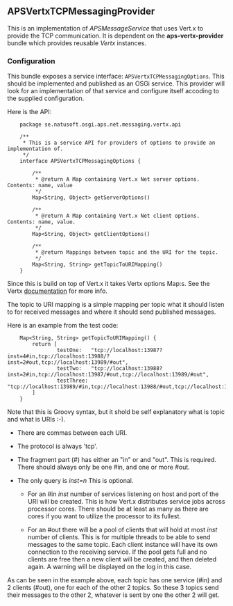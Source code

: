 ## APSVertxTCPMessagingProvider

This is an implementation of _APSMessageService_ that uses Vert.x to provide the TCP communication. It is dependent on the __aps-vertx-provider__ bundle which provides reusable _Vertx_ instances.

### Configuration

This bundle exposes a service interface: `APSVertxTCPMessagingOptions`. This should be implemented and published as an OSGi service. This provider will look for an implementation of that service and configure itself accoding to the supplied configuration.

Here is the API:

        package se.natusoft.osgi.aps.net.messaging.vertx.api
        
        /**
         * This is a service API for providers of options to provide an implementation of.
         */
        interface APSVertxTCPMessagingOptions {
        
            /**
             * @return A Map containing Vert.x Net server options. Contents: name, value
             */
            Map<String, Object> getServerOptions()
        
            /**
             * @return A Map containing Vert.x Net client options. Contents: name, value.
             */
            Map<String, Object> getClientOptions()
        
            /**
             * @return Mappings between topic and the URI for the topic.
             */
            Map<String, String> getTopicToURIMapping()
        }

Since this is build on top of Vert.x it takes Vertx options Map:s. See the Vertx [documentation](http://vertx.io/docs/vertx-core/groovy/) for more info.

The topic to URI mapping is a simple mapping per topic what it should listen to for received messages and where it should send published messages.

Here is an example from the test code:

        Map<String, String> getTopicToURIMapping() {
            return [
                    testOne:   "tcp://localhost:13987?inst=4#in,tcp://localhost:13988/?inst=2#out,tcp://localhost:13989/#out",
                    testTwo:   "tcp://localhost:13988?inst=2#in,tcp://localhost:13987/#out,tcp://localhost:13989/#out",
                    testThree: "tcp://localhost:13989/#in,tcp://localhost:13988/#out,tcp://localhost:13987/#out"
            ]
        }

Note that this is Groovy syntax, but it shold be self explanatory what is topic and what is URIs :-).

* There are commas between each URI.

* The protocol is always 'tcp'.

* The fragment part (#) has either an "in" or and "out". This is required. There should always only be one #in, and one or more #out.

* The only query is _inst=n_ This is optional.

   * For an #in _inst_ number of services listening on host and port of the URI will be created. This is how Vert.x distributes service jobs across processor cores. There should be at least as many as there are cores if you want to utilize the processor to its fullest.

   * For an #out there will be a pool of clients that will hold at most _inst_ number of clients. This is for multiple threads to be able to send messages to the same topic. Each client instance will have its own connection to the receiving service. If the pool gets full and no clients are free then a new client will be created, and then deleted again. A warning will be displayed on the log in this case.

As can be seen in the example above, each topic has one service (#in) and 2 clients (#out), one for each of the other 2 topics. So these 3 topics send their messages to the other 2, whatever is sent by one the other 2 will get.

